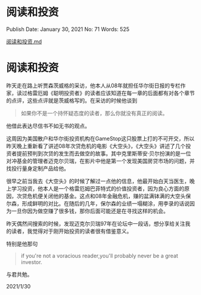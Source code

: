 # 阅读和投资

Publish Date: January 30, 2021
No: 71
Words: 525

[阅读和投资.md](%E9%98%85%E8%AF%BB%E5%92%8C%E6%8A%95%E8%B5%84%20bf8850fcef46421fa5565c1d3be24fbc.md)

# 阅读和投资

昨天走在路上听贾森茨威格的采访，他本人从08年就担任华尔街日报的专栏作家，读过格雷厄姆《聪明投资者》的读者应该知道在每一章的后面都有对各个章节的点评，这些点评就是茨威格写的。在采访的时候他谈到

> 如果你不是一个持怀疑态度的读者，那么你就没有真正的阅读。
> 

他借此表达尽信书不如无书的观点。

这周因为美国散户和华尔街投资机构在GameStop这只股票上打的不可开交，所以昨天晚上重新看了讲述08年次贷危机的电影《大空头》，《大空头》讲述了几个投资者提前预判到次贷的发生而去做空的故事。其中克里斯蒂安·贝尔扮演的是一位对冲基金的管理者迈克尔贝瑞，在影片中他是第一个发现美国房贷市场的问题，并找投行量身定制产品给他。

很早之前当我去《大空头》的时候了解过一点他的信息，他最开始白天当医生，晚上学习投资，他本人是一个格雷厄姆巴菲特式的价值投资者，因为良心方面的原因，次贷危机便关闭他的基金。这点和08年金融危机，赚的盆满钵满的大空头保尔森，形成鲜明的对比。在随后的几年，保尔森的业绩一塌糊涂，用李录的话说因为一旦你因为做空赚了很多钱，那你后面可能还是在寻找这样的机会。

昨天偶然间搜索的时候，发现迈克尔贝瑞97年在论坛中一段话，想分享给关注我的读者，我觉得对于刚开始投资的读者很有借鉴意义。

特别是他那句

> if you're not a voracious reader,you'll probably never be a great investor.
> 

与君共勉。

2021/1/30